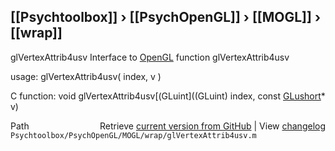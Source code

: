 ## [[Psychtoolbox]] &#8250; [[PsychOpenGL]] &#8250; [[MOGL]] &#8250; [[wrap]]

glVertexAttrib4usv  Interface to [OpenGL](OpenGL) function glVertexAttrib4usv  
  
usage:  glVertexAttrib4usv( index, v )  
  
C function:  void glVertexAttrib4usv[(GLuint]((GLuint) index, const [GLushort](GLushort)\* v)  




<div class="code_header" style="text-align:right;">
  <span style="float:left;">Path&nbsp;&nbsp;</span> <span class="counter">Retrieve <a href=
  "https://raw.github.com/Psychtoolbox-3/Psychtoolbox-3/beta/Psychtoolbox/PsychOpenGL/MOGL/wrap/glVertexAttrib4usv.m">current version from GitHub</a> | View <a href=
  "https://github.com/Psychtoolbox-3/Psychtoolbox-3/commits/beta/Psychtoolbox/PsychOpenGL/MOGL/wrap/glVertexAttrib4usv.m">changelog</a></span>
</div>
<div class="code">
  <code>Psychtoolbox/PsychOpenGL/MOGL/wrap/glVertexAttrib4usv.m</code>
</div>

